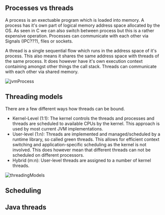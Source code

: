 ## Processes vs threads

A process is an exectuable program which is loaded into memory. A process has it's own part of logical memory address space allocated by the OS. As seen in C we can also switch between process but this is a rather expensive operation. Processes can communicate with each other via Signals (IPC???), files or sockets.

A thread is a single sequential flow which runs in the address space of it's process. This also means it shares the same address space with threads of the same process. It does however have it's own execution context containing amongst other things the call stack. Threads can communicate with each other via shared memory.

![jvmProcess](/img/programming/jvmProcess.png)

## Threading models

There are a few different ways how threads can be bound.

- Kernel-Level (1:1): The kernel controls the threads and processes and threads are scheduled to available CPUs by the kernel. This approach is used by most current JVM implementations.
- User-level (1:n): Threads are implemented and managed/scheduled by a runtime library, so called green threads. This allows for efficient context switching and application-specific scheduling as the kernel is not involved. This does however mean that different threads can not be scheduled on different processors.
- Hybrid (m:n): User-level threads are assigned to a number of kernel threads.

![threadingModels](/img/programming/threadingModels.png)

## Scheduling

## Java threads
